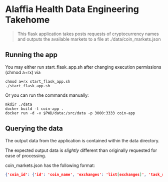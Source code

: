 # Alaffia Health Data Engineering Takehome
> This flask application takes posts requests of cryptocurrency names and outputs the available markets to a file at ./data/coin_markets.json
## Running the app

You may either run start_flask_app.sh after changing execution permissions (chmod a+rx) via
```
chmod a+rx start_flask_app.sh
./start_flask_app.sh
```

Or you can run the commands manually:
```
mkdir ./data
docker build -t coin-app .
docker run -d -v $PWD/data:/src/data -p 3000:3333 coin-app
```

## Querying the data

The output data from the application is contained within the data directory. 

The expected output data is *slightly* different than originally requested for ease of processing. 

coin_markets.json has the following format:

```json 
{'coin_id': {'id': 'coin_name', 'exchanges': 'list[exchanges]', 'task_run': 'task_run_id'}}
```
